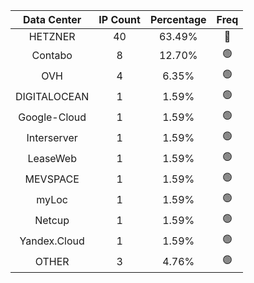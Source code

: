 | Data Center | IP Count | Percentage | Freq |
|:------------:|:--------:|:-----------:|:-----:|
| HETZNER | 40 | 63.49% | 🔴 |
| Contabo | 8 | 12.70% | 🟢 |
| OVH | 4 | 6.35% | 🟢 |
| DIGITALOCEAN | 1 | 1.59% | 🟢 |
| Google-Cloud | 1 | 1.59% | 🟢 |
| Interserver | 1 | 1.59% | 🟢 |
| LeaseWeb | 1 | 1.59% | 🟢 |
| MEVSPACE | 1 | 1.59% | 🟢 |
| myLoc | 1 | 1.59% | 🟢 |
| Netcup | 1 | 1.59% | 🟢 |
| Yandex.Cloud | 1 | 1.59% | 🟢 |
| OTHER | 3 | 4.76% | 🟢 |